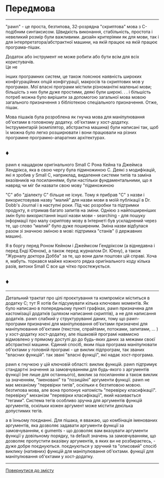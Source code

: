 # Передмова

---

"pawn" - це проста, безтипова, 32-розрядна "скриптова" мова з C-подібним синтаксисом.
Швидкість виконання, стабільність, простота і невеликий розмір були важливими.
дизайн
критеріями як для мови, так і для інтерпретатора/абстрактної машини, на якій працює
на якій працює програма-пішак.

Додаток або інструмент не може робити або бути всім для всіх користувачів.  
Це не

інших програмних систем, це також пояснює наявність широких конфігураційних
опцій конфігурації, макросів та скриптових мов у програмах. Мої власні програми
містили різноманітні маленькі мови; більшість з них були дуже простими, деякі були
широкі. . . і більшість потреб можна було вирішити за допомогою загальної
мова
мовою загального призначення з бібліотекою спеціального призначення. Отже, пішак.

Мова пішаків була розроблена як гнучка мова для маніпулювання об'єктами в головному додатку.
об'єктами у хост-додатку. Інструментарій (компілятор, абстрактна машина)
були
написані так, щоб їх можна було легко розширювати і вони працювали на різних
програмне
програмно-апаратних архітектурах.

## ♦

pawn є нащадком оригінального Small C Рона Кейна та Джеймса Хендрікса,
яка в свою чергу була підмножиною C. Деякі з модифікацій, які я зробив у
Small C, наприклад, видалення системи типів та заміна вказівників на
посиланнями, були настільки фундаментальними, що я навряд чи міг би назвати свою мову "підмножиною

"С" або "діалекту С" більше не існує. Тому я прибрав "С" з назви
і використовував назву "малий" для назви мови в моїй публікації в
Dr. Dobb's Journal і в наступні роки. Під час розробки та підтримки
продукту, я отримав багато запитів на зміни. Однією з найпоширеніших
змін було використання іншої назви мови - searching - для пошуку
інформації про малу скриптову мову в Інтернеті був ускладнений
через те, що слово "малий" було дуже поширеним. Зміна назви відбулася разом
зі значною зміною в мові: підтримка "станів" (і державних
машин).

Я в боргу перед Роном Кейном і Джеймсом Гендріксом (а віднедавна і перед Енді Юеном), а також перед журналом Dr.
Юену), а також "Журналу доктора Добба" за те, що вони дали поштовх цій справі. Хоча я, мабуть.
торкався майже кожного рядка оригінального коду кілька разів, витоки Small
C все ще чітко простежується.

## ♦

---

Детальний трактат про цілі проєктування та компроміси міститься в додатку С; тут
Я хотів би підсумувати кілька ключових моментів. Як було написано в попередньому пункті
графіках, pawn призначена для кастомізації додатків (шляхом написання скриптів), а не для написання додатків.
pawn слабкий у структуруванні даних, тому що pawn-програми призначені для маніпулювання об'єктами
призначені для маніпулювання об'єктами (текстом, спрайтами, потоками, запитами, ... ) у
хост-додатку
хост-додатку, але пішаковій програмі навмисно відмовлено у прямому доступі до
до будь-яких даних за межами своєї абстрактної машини. Єдиний спосіб, яким піша програма
маніпулювати об'єктами у головній програмі - це виклик підпрограм, так званих "власних функцій".
так звані "власні функції", які надає хост-програма.

pawn є гнучкою у цій ключовій області: виклик функцій. pawn підтримує стандартні значення за замовчуванням
для будь-якого з аргументів функції (не лише для останнього),
виклик за посиланням
а також виклик за значенням, "іменовані" та "позиційні" аргументи функції.
pawn не має механізму "перевірки типів", оскільки є безтиповою мовою.
безтипова мова, але вона пропонує натомість "перевірку класифікації".
перевірку"
механізм "перевірки класифікації", який називається "тегами". Система тегів особливо зручна для аргументів функцій
аргументів, оскільки кожен аргумент може містити декілька допустимих тегів.

а в їхньому поєднанні. Для пішака, я вважаю, що комбінація іменованих аргументів, яка дозволяє задавати аргументи функції за замовчуванням, є
guments - що дозволяє вам вказувати аргументи функції у довільному порядку, та default
значень за замовчуванням, що дозволяє пропустити вказівку аргументів, в яких ви не розбираєтесь, - дуже добре поєднуються.
поєднуються у зручний та "описовий" спосіб виклику (нативних) функцій для маніпулювання об'єктами.
функції для маніпулювання об'єктами у хост-додатку.

---

[Повернутися до змісту](00-Contents.md)
